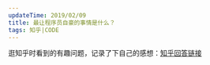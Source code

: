 ```yaml
---
updateTime: 2019/02/09
title: 最让程序员自豪的事情是什么？
tags: 知乎|CODE
---
```


逛知乎时看到的有趣问题，记录了下自己的感想：[知乎回答链接](https://www.zhihu.com/question/31772280/answer/541038006)
